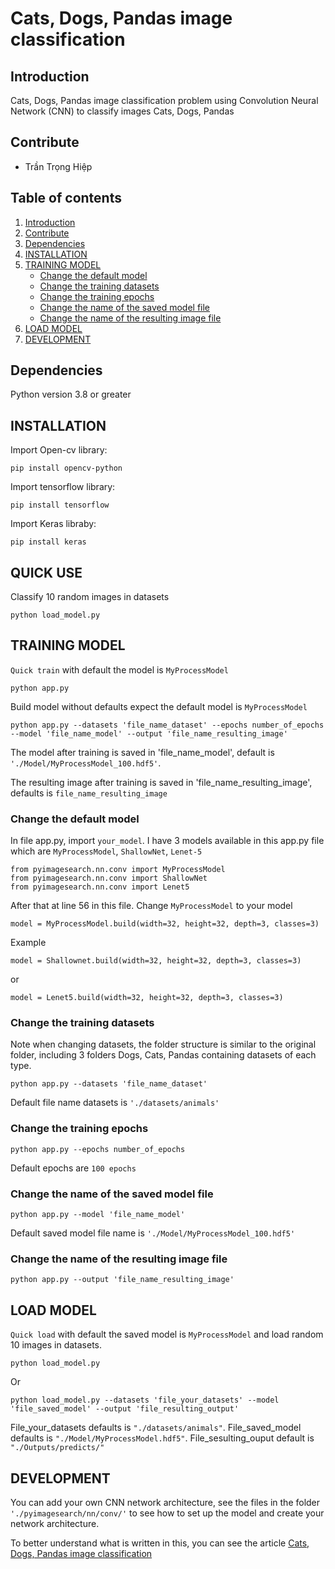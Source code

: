 # Cats, Dogs, Pandas image classification

## Introduction
Cats, Dogs, Pandas image classification problem using Convolution Neural Network (CNN)  to classify images Cats, Dogs, Pandas

## Contribute
+ Trần Trọng Hiệp

## Table of contents
1. [Introduction](#Introduction)
2. [Contribute](#Contribute)
3. [Dependencies](#Dependencies)
4. [INSTALLATION](#INSTALLATION)
5. [TRAINING MODEL](#TRAINING-MODEL)
    + [Change the default model](#Change-the-default-model)
    + [Change the training datasets](#Change-the-training-datasets)
    + [Change the training epochs](#Change-the-training-epochs)
    + [Change the name of the saved model file](#Change-the-name-of-the-saved-model-file)
    + [Change the name of the resulting image file](#Change-the-name-of-the-resulting-image-file)
6. [LOAD MODEL](#LOAD-MODEL)
7. [DEVELOPMENT](#DEVELOPMENT)
## Dependencies
Python version 3.8 or greater

## INSTALLATION
Import Open-cv library:
```
pip install opencv-python
```

Import tensorflow library:
```
pip install tensorflow
```

Import Keras libraby:
```
pip install keras
```

## QUICK USE
Classify 10 random images in datasets
```
python load_model.py
```

## TRAINING MODEL
 `Quick train` with default the model is `MyProcessModel`
```
python app.py
```
Build model without defaults expect the default model is `MyProcessModel`
```
python app.py --datasets 'file_name_dataset' --epochs number_of_epochs --model 'file_name_model' --output 'file_name_resulting_image'
```
The model after training is saved in 'file_name_model', default is `'./Model/MyProcessModel_100.hdf5'`. 

The resulting image after training is saved in 'file_name_resulting_image', defaults is `file_name_resulting_image`
### Change the default model
In file app.py, import `your_model`. I have 3 models available in this app.py file which are `MyProcessModel`, `ShallowNet`, `Lenet-5`
```
from pyimagesearch.nn.conv import MyProcessModel
from pyimagesearch.nn.conv import ShallowNet
from pyimagesearch.nn.conv import Lenet5
```
After that at line 56 in this file. Change `MyProcessModel` to your model
```
model = MyProcessModel.build(width=32, height=32, depth=3, classes=3)
```
Example
```
model = Shallownet.build(width=32, height=32, depth=3, classes=3)
```
or
```
model = Lenet5.build(width=32, height=32, depth=3, classes=3)
```
### Change the training datasets
Note when changing datasets, the folder structure is similar to the original folder, including 3 folders Dogs, Cats, Pandas containing datasets of each type. 

```
python app.py --datasets 'file_name_dataset'
```
Default file name datasets is `'./datasets/animals'`
### Change the training epochs
```
python app.py --epochs number_of_epochs
```
Default epochs are `100 epochs`
### Change the name of the saved model file
```
python app.py --model 'file_name_model'
```
Default saved model file name is `'./Model/MyProcessModel_100.hdf5'`
### Change the name of the resulting image file
```
python app.py --output 'file_name_resulting_image'
```
## LOAD MODEL
 `Quick load` with default the saved model is `MyProcessModel` and load random 10 images in datasets.
```
python load_model.py
```
Or 
```
python load_model.py --datasets 'file_your_datasets' --model 'file_saved_model' --output 'file_resulting_output'
```
File_your_datasets defaults is `"./datasets/animals"`. File_saved_model defaults is `"./Model/MyProcessModel.hdf5"`. File_sesulting_ouput default is `"./Outputs/predicts/"`
## DEVELOPMENT
You can add your own CNN network architecture, see the files in the folder `'./pyimagesearch/nn/conv/'` to see how to set up the model and create your network architecture.

To better understand what is written in this, you can see the article [Cats, Dogs, Pandas image classification](https://drive.google.com/file/d/1BiXNQtOKSu1ZkayCZKYBlxukVEfNeapI/view?usp=sharing)
